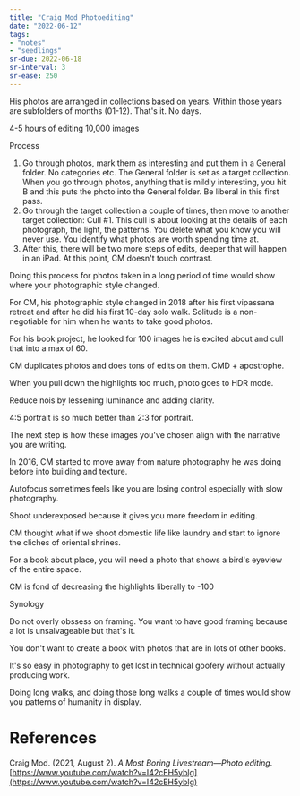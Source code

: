 ```yaml
---
title: "Craig Mod Photoediting"
date: "2022-06-12"
tags:
- "notes"
- "seedlings"
sr-due: 2022-06-18
sr-interval: 3
sr-ease: 250
---
```


His photos are arranged in collections based on years. Within those years are subfolders of months (01-12). That's it. No days.

4-5 hours of editing 10,000 images

Process
1. Go through photos, mark them as interesting and put them in a General folder. No categories etc. The General folder is set as a target collection. When you go through photos, anything that is mildly interesting, you hit B and this puts the photo into the General folder. Be liberal in this first pass.
2. Go through the target collection a couple of times, then move to another target collection: Cull #1. This cull is about looking at the details of each photograph, the light, the patterns. You delete what you know you will never use. You identify what photos are worth spending time at.
3. After this, there will be two more steps of edits, deeper that will happen in an iPad. At this point, CM doesn't touch contrast.

Doing this process for photos taken in a long period of time would show where your photographic style changed.

For CM, his photographic style changed in 2018 after his first vipassana retreat and after he did his first 10-day solo walk. Solitude is a non-negotiable for him when he wants to take good photos.

For his book project, he looked for 100 images he is excited about and cull that into a max of 60.

CM duplicates photos and does tons of edits on them. CMD + apostrophe.

When you pull down the highlights too much, photo goes to HDR mode.

Reduce nois by lessening luminance and adding clarity.

4:5 portrait is so much better than 2:3 for portrait.

The next step is how these images you've chosen align with the narrative you are writing.

In 2016, CM started to move away from nature photography he was doing before into building and texture.

Autofocus sometimes feels like you are losing control especially with slow photography.

Shoot underexposed because it gives you more freedom in editing.

CM thought what if we shoot domestic life like laundry and start to ignore the cliches of oriental shrines.

For a book about place, you will need a photo that shows a bird's eyeview of the entire space.

CM is fond of decreasing the highlights liberally to -100

Synology

Do not overly obssess on framing. You want to have good framing because a lot is unsalvageable but that's it.

You don't want to create a book with photos that are in lots of other books.

It's so easy in photography to get lost in technical goofery without actually producing work.

Doing long walks, and doing those long walks a couple of times would show you patterns of humanity in display.

# References

Craig Mod. (2021, August 2). _A Most Boring Livestream—Photo editing_. [https://www.youtube.com/watch?v=I42cEH5yblg](https://www.youtube.com/watch?v=I42cEH5yblg)